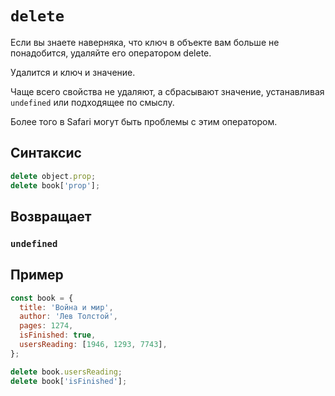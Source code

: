 # `delete`

Если вы знаете наверняка, что ключ в объекте вам больше не понадобится, удаляйте его оператором delete.

Удалится и ключ и значение.

Чаще всего свойства не удаляют, а сбрасывают значение, устанавливая `undefined` или подходящее по смыслу.

Более того в Safari могут быть проблемы с этим оператором.

## Синтаксис

```js
delete object.prop;
delete book['prop'];
```

## Возвращает

### `undefined`

## Пример

```js
const book = {
  title: 'Война и мир',
  author: 'Лев Толстой',
  pages: 1274,
  isFinished: true,
  usersReading: [1946, 1293, 7743],
};

delete book.usersReading;
delete book['isFinished'];
```
